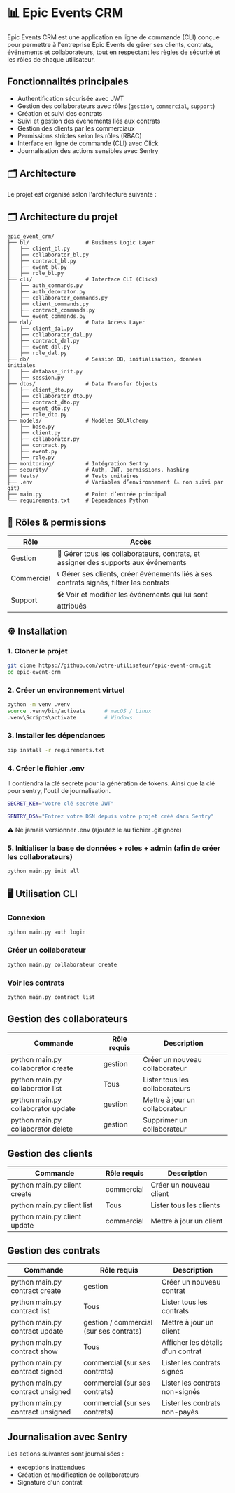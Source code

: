 # 📊 Epic Events CRM

Epic Events CRM est une application en ligne de commande (CLI) conçue pour permettre à l'entreprise Epic Events de gérer ses clients, contrats, événements et collaborateurs, tout en respectant les règles de sécurité et les rôles de chaque utilisateur.

##  Fonctionnalités principales

-  Authentification sécurisée avec JWT
-  Gestion des collaborateurs avec rôles (`gestion`, `commercial`, `support`)
-  Création et suivi des contrats
-  Suivi et gestion des événements liés aux contrats
-  Gestion des clients par les commerciaux
-  Permissions strictes selon les rôles (RBAC)
-  Interface en ligne de commande (CLI) avec Click
-  Journalisation des actions sensibles avec Sentry

## 🗂 Architecture

Le projet est organisé selon l'architecture suivante :

## 🗂️ Architecture du projet

```text
epic_event_crm/
├── bl/                  # Business Logic Layer
│   ├── client_bl.py
│   ├── collaborator_bl.py
│   ├── contract_bl.py
│   ├── event_bl.py
│   ├── role_bl.py
├── cli/                 # Interface CLI (Click)
│   ├── auth_commands.py
│   ├── auth_decorator.py
│   ├── collaborator_commands.py
│   ├── client_commands.py
│   ├── contract_commands.py
│   └── event_commands.py
├── dal/                 # Data Access Layer
│   ├── client_dal.py
│   ├── collaborator_dal.py
│   ├── contract_dal.py
│   ├── event_dal.py
│   ├── role_dal.py
├── db/                  # Session DB, initialisation, données initiales
│   ├── database_init.py
│   ├── session.py
├── dtos/                # Data Transfer Objects
│   ├── client_dto.py
│   ├── collaborator_dto.py
│   ├── contract_dto.py
│   ├── event_dto.py
│   ├── role_dto.py
├── models/              # Modèles SQLAlchemy
│   ├── base.py
│   ├── client.py
│   ├── collaborator.py
│   ├── contract.py
│   ├── event.py
│   ├── role.py
├── monitoring/          # Intégration Sentry
├── security/            # Auth, JWT, permissions, hashing
├── tests/               # Tests unitaires
├── .env                 # Variables d’environnement (⚠️ non suivi par git)
├── main.py              # Point d’entrée principal
└── requirements.txt     # Dépendances Python
```

## 👤 Rôles & permissions

| Rôle       | Accès                                                                                                                                     |
|------------|-------------------------------------------------------------------------------------------------------------------------------------------|
| Gestion    | 🔧 Gérer tous les collaborateurs, contrats, et assigner des supports aux événements                                                      |
| Commercial | 📞 Gérer ses clients, créer événements liés à ses contrats signés, filtrer les contrats                                                  |
| Support    | 🛠️ Voir et modifier les événements qui lui sont attribués                                                                                 |

## ⚙️ Installation

### 1. Cloner le projet

```bash
git clone https://github.com/votre-utilisateur/epic-event-crm.git
cd epic-event-crm
```

### 2. Créer un environnement virtuel

```bash
python -m venv .venv
source .venv/bin/activate      # macOS / Linux
.venv\Scripts\activate         # Windows
```

### 3. Installer les dépendances

```bash
pip install -r requirements.txt
```

### 4. Créer le fichier .env

Il contiendra la clé secrète pour la génération de tokens. Ainsi que la clé pour sentry, l'outil de journalisation.

```bash
SECRET_KEY="Votre clé secrète JWT"

SENTRY_DSN="Entrez votre DSN depuis votre projet créé dans Sentry"
```
⚠️ Ne jamais versionner .env (ajoutez le au fichier .gitignore)


### 5. Initialiser la base de données + roles + admin (afin de créer les collaborateurs)

```bash
python main.py init all
```


## 🖥️ Utilisation CLI

### Connexion
```bash
python main.py auth login
```

### Créer un collaborateur
```bash
python main.py collaborateur create
```

### Voir les contrats
```bash
python main.py contract list
```

## Gestion des collaborateurs


| Commande                                | Rôle requis | Description                    |
|-----------------------------------------|-------------|--------------------------------|
| python main.py collaborator create      | gestion     | Créer un nouveau collaborateur |
| python main.py collaborator list        | Tous        | Lister tous les collaborateurs |
| python main.py collaborator update <id> | gestion   | Mettre à jour un collaborateur |
| python main.py collaborator delete <id> | gestion   | Supprimer un collaborateur     |

## Gestion des clients


| Commande                                | Rôle requis | Description                |
|-----------------------------------------|-------------|----------------------------|
| python main.py client create            | commercial  | Créer un nouveau client    |
| python main.py client list              | Tous        | Lister tous les clients    |
| python main.py client update <id>       | commercial  | Mettre à jour un client    |


## Gestion des contrats


| Commande                            | Rôle requis                             | Description                       |
|-------------------------------------|-----------------------------------------|-----------------------------------|
| python main.py contract create      | gestion                                 | Créer un nouveau contrat          |
| python main.py contract list        | Tous                                    | Lister tous les contrats          |
| python main.py contract update <id> | gestion / commercial (sur ses contrats) | Mettre à jour un client           |
| python main.py contract show <id>   | Tous                                    | Afficher les détails d'un contrat |
| python main.py contract signed      | commercial (sur ses contrats)           | Lister les contrats signés        |
| python main.py contract unsigned    | commercial  (sur ses contrats)          | Lister les contrats non-signés    |
| python main.py contract unsigned    | commercial  (sur ses contrats)          | Lister les contrats non-payés     |


## Journalisation avec Sentry

Les actions suivantes sont journalisées :
- exceptions inattendues
- Création et modification de collaborateurs
- Signature d'un contrat
